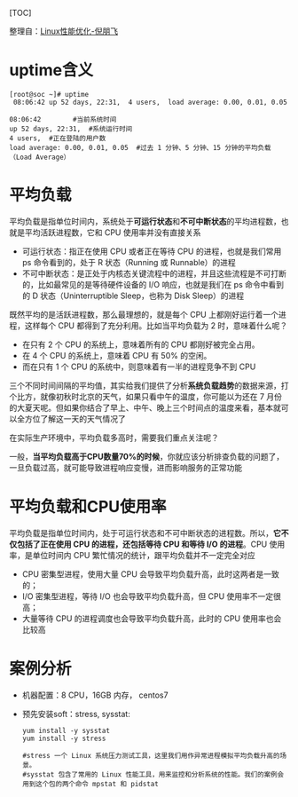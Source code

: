 [TOC]

整理自：[Linux性能优化-倪朋飞](https://time.geekbang.org/column/article/69618)

# uptime含义

```shell
[root@soc ~]# uptime
 08:06:42 up 52 days, 22:31,  4 users,  load average: 0.00, 0.01, 0.05
 
08:06:42 		#当前系统时间
up 52 days, 22:31,  #系统运行时间
4 users,  #正在登陆的用户数
load average: 0.00, 0.01, 0.05  #过去 1 分钟、5 分钟、15 分钟的平均负载（Load Average）

```

# 平均负载

平均负载是指单位时间内，系统处于**可运行状态**和**不可中断状态**的平均进程数，也就是平均活跃进程数，它和 CPU 使用率并没有直接关系

* 可运行状态：指正在使用 CPU 或者正在等待 CPU 的进程，也就是我们常用 ps 命令看到的，处于 R 状态（Running 或 Runnable）的进程
* 不可中断状态：是正处于内核态关键流程中的进程，并且这些流程是不可打断的，比如最常见的是等待硬件设备的 I/O 响应，也就是我们在 ps 命令中看到的 D 状态（Uninterruptible Sleep，也称为 Disk Sleep）的进程

既然平均的是活跃进程数，那么最理想的，就是每个 CPU 上都刚好运行着一个进程，这样每个 CPU 都得到了充分利用。比如当平均负载为 2 时，意味着什么呢？

* 在只有 2 个 CPU 的系统上，意味着所有的 CPU 都刚好被完全占用。
* 在 4 个 CPU 的系统上，意味着 CPU 有 50% 的空闲。
* 而在只有 1 个 CPU 的系统中，则意味着有一半的进程竞争不到 CPU



三个不同时间间隔的平均值，其实给我们提供了分析**系统负载趋势**的数据来源，打个比方，就像初秋时北京的天气，如果只看中午的温度，你可能以为还在 7 月份的大夏天呢。但如果你结合了早上、中午、晚上三个时间点的温度来看，基本就可以全方位了解这一天的天气情况了



在实际生产环境中，平均负载多高时，需要我们重点关注呢？

一般，**当平均负载高于CPU数量70%的时候**，你就应该分析排查负载的问题了，一旦负载过高，就可能导致进程响应变慢，进而影响服务的正常功能



# 平均负载和CPU使用率

平均负载是指单位时间内，处于可运行状态和不可中断状态的进程数。所以，**它不仅包括了正在使用 CPU 的进程，还包括等待 CPU 和等待 I/O 的进程**。CPU 使用率，是单位时间内 CPU 繁忙情况的统计，跟平均负载并不一定完全对应

* CPU 密集型进程，使用大量 CPU 会导致平均负载升高，此时这两者是一致的；
* I/O 密集型进程，等待 I/O 也会导致平均负载升高，但 CPU 使用率不一定很高；
* 大量等待 CPU 的进程调度也会导致平均负载升高，此时的 CPU 使用率也会比较高

# 案例分析

* 机器配置：8 CPU，16GB 内存， centos7

* 预先安装soft：stress,  sysstat:

  ```shell
  yum install -y sysstat
  yum install -y stress
  
  #stress 一个 Linux 系统压力测试工具，这里我们用作异常进程模拟平均负载升高的场景。
  #sysstat 包含了常用的 Linux 性能工具，用来监控和分析系统的性能。我们的案例会用到这个包的两个命令 mpstat 和 pidstat
  
  ```

  





